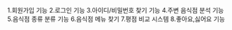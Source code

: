1.회원가입 기능
2.로그인 기능
3.아이디/비밀번호 찾기 기능
4.주변 음식점 분석 기능
5.음식점 종류 분류 기능
6.음식점 메뉴 찾기
7.평점 비교 시스템
8.좋아요,싫어요 기능